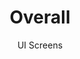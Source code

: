 ---
layout: embed
permalink: apps/minting/architectures/overall/ui-screens
lang: en
page_id: apps-minting-architectures-overall-screens

title: Overall
subtitle: UI Screens
backUrl: /apps/minting/architectures/overall

description: Screens
---